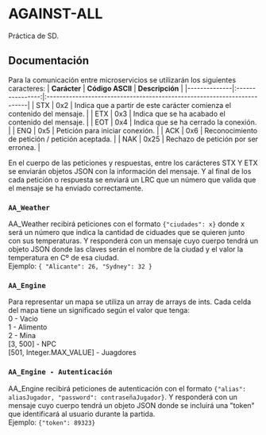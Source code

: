 # AGAINST-ALL
Práctica de SD.

## Documentación
Para la comunicación entre microservicios se utilizarán los siguientes caracteres:
| **Carácter** | **Código ASCII** | **Descripción**                                                         |
|--------------|:----------------:|:------------------------------------------------------------------------|
| STX          |         0x2      | Indica que a partir de este carácter comienza el contenido del mensaje. |
| ETX          |         0x3      | Indica que se ha acabado el contenido del mensaje.                      |
| EOT          |         0x4      | Indica que se ha cerrado la conexión.                                   |
| ENQ          |         0x5      | Petición para iniciar conexión.                                         |
| ACK          |         0x6      | Reconocimiento de petición / petición aceptada.                         |
| NAK          |        0x25      | Rechazo de petición por ser erronea.                                    |

En el cuerpo de las peticiones y respuestas, entre los carácteres STX Y ETX se enviarán objetos JSON con la información del mensaje. Y al final de los cada petición o respuesta se enviará un LRC que un número que valida que el mensaje se ha enviado correctamente.

### `AA_Weather`
AA_Weather recibirá peticiones con el formato `{"ciudades": x}` donde x será un número que indica la cantidad de ciduades que se quieren junto con sus temperaturas. Y responderá con un mensaje cuyo cuerpo tendrá un objeto JSON donde las claves serán el nombre de la ciudad y el valor la temperatura en Cº de esa ciudad.  
Ejemplo:
`
{
    "Alicante": 26,
    "Sydney": 32
}
`

### `AA_Engine`
Para representar un mapa se utiliza un array de arrays de ints. Cada celda del mapa tiene un significado según el valor que tenga:  
0 - Vacio  
1 - Alimento  
2 - Mina  
[3, 500] - NPC  
[501, Integer.MAX_VALUE] - Juagdores  

### `AA_Engine - Autenticación`
AA_Engine recibirá peticiones de autenticación con el formato `{"alias": aliasJugador, "password": contraseñaJugador}`. Y responderá con un mensaje cuyo cuerpo tendrá un objeto JSON donde se incluirá una "token" que identificará al usuario durante la partida.   
Ejemplo: `{"token": 89323}`
